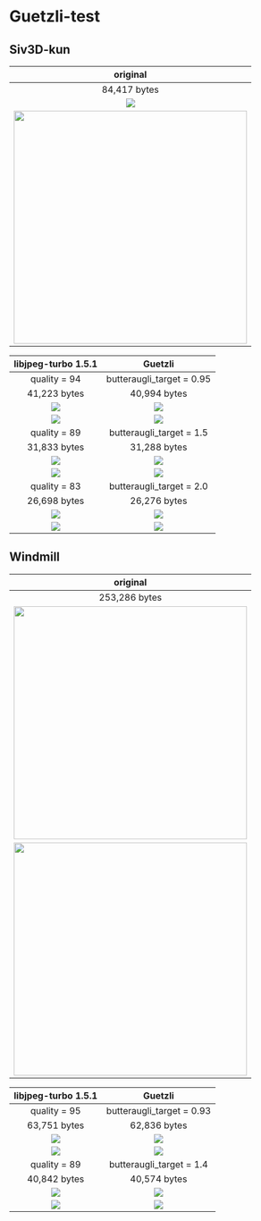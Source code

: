 # Guetzli-test

## Siv3D-kun

|original|
|:---:|
|84,417 bytes|
|<img src="https://github.com/Reputeless/Guetzli-test/blob/master/images/siv3d-kun/original.png">|
|<img src="https://github.com/Reputeless/Guetzli-test/blob/master/images/siv3d-kun/original-large.png" width="417">|

|libjpeg-turbo 1.5.1|Guetzli|
|:---:|:---:|
|quality = 94|butteraugli_target = 0.95|
|41,223 bytes|40,994 bytes|
|<img src="https://github.com/Reputeless/Guetzli-test/blob/master/images/siv3d-kun/q94.jpg">|<img src="https://github.com/Reputeless/Guetzli-test/blob/master/images/siv3d-kun/b0.95.jpg">|
|<img src="https://github.com/Reputeless/Guetzli-test/blob/master/images/siv3d-kun/q94-large.png">|<img src="https://github.com/Reputeless/Guetzli-test/blob/master/images/siv3d-kun/b0.95-large.png">|
|quality = 89|butteraugli_target = 1.5|
|31,833 bytes|31,288 bytes|
|<img src="https://github.com/Reputeless/Guetzli-test/blob/master/images/siv3d-kun/q89.jpg">|<img src="https://github.com/Reputeless/Guetzli-test/blob/master/images/siv3d-kun/b1.5.jpg">|
|<img src="https://github.com/Reputeless/Guetzli-test/blob/master/images/siv3d-kun/q89-large.png">|<img src="https://github.com/Reputeless/Guetzli-test/blob/master/images/siv3d-kun/b1.5-large.png">|
|quality = 83|butteraugli_target = 2.0|
|26,698 bytes|26,276 bytes|
|<img src="https://github.com/Reputeless/Guetzli-test/blob/master/images/siv3d-kun/q83.jpg">|<img src="https://github.com/Reputeless/Guetzli-test/blob/master/images/siv3d-kun/b2.0.jpg">|
|<img src="https://github.com/Reputeless/Guetzli-test/blob/master/images/siv3d-kun/q83-large.png">|<img src="https://github.com/Reputeless/Guetzli-test/blob/master/images/siv3d-kun/b2.0-large.png">|

## Windmill

|original|
|:---:|
|253,286 bytes|
|<img src="https://github.com/Reputeless/Guetzli-test/blob/master/images/windmill/original.png" width="417">|
|<img src="https://github.com/Reputeless/Guetzli-test/blob/master/images/windmill/original-large.png" width="417">|

|libjpeg-turbo 1.5.1|Guetzli|
|:---:|:---:|
|quality = 95|butteraugli_target = 0.93|
|63,751 bytes|62,836 bytes|
|<img src="https://github.com/Reputeless/Guetzli-test/blob/master/images/windmill/q95.jpg">|<img src="https://github.com/Reputeless/Guetzli-test/blob/master/images/windmill/b0.93.jpg">|
|<img src="https://github.com/Reputeless/Guetzli-test/blob/master/images/windmill/q95-large.png">|<img src="https://github.com/Reputeless/Guetzli-test/blob/master/images/windmill/b0.93-large.png">|
|quality = 89|butteraugli_target = 1.4|
|40,842 bytes|40,574 bytes|
|<img src="https://github.com/Reputeless/Guetzli-test/blob/master/images/windmill/q89.jpg">|<img src="https://github.com/Reputeless/Guetzli-test/blob/master/images/windmill/b1.4.jpg">|
|<img src="https://github.com/Reputeless/Guetzli-test/blob/master/images/windmill/q89-large.png">|<img src="https://github.com/Reputeless/Guetzli-test/blob/master/images/windmill/b1.4-large.png">|

